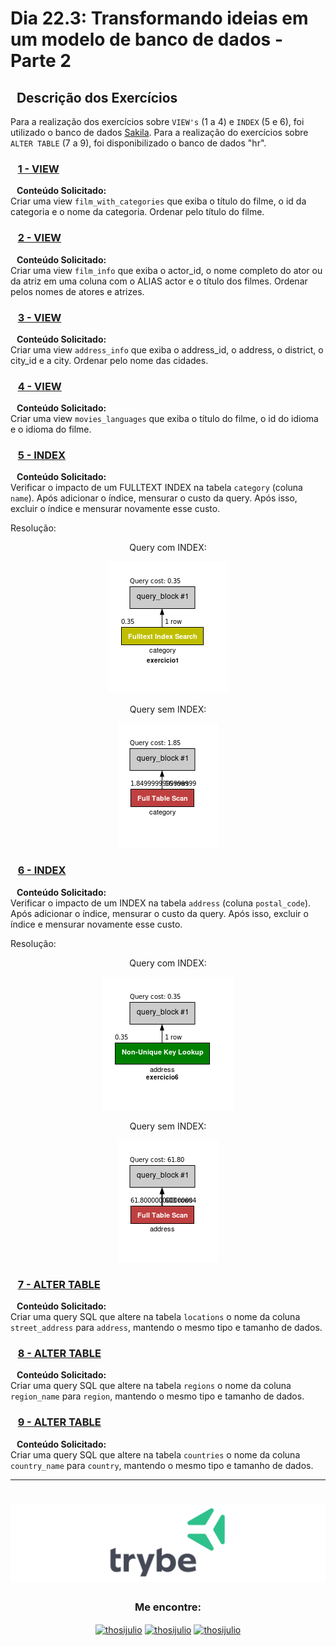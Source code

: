 # Dia 22.3: Transformando ideias em um modelo de banco de dados - Parte 2

## &nbsp; Descrição dos Exercícios

Para a realização dos exercícios sobre `VIEW's` (1 a 4) e `INDEX` (5 e 6), foi utilizado o banco de dados [Sakila](https://dev.mysql.com/doc/sakila/en/). Para a realização do exercícios sobre `ALTER TABLE` (7 a 9), foi disponibilizado o banco de dados "hr".

### &nbsp;&nbsp; [1 - VIEW](./DIA_03/exercicios/exercicio1.sql)
  <b>&nbsp;&nbsp;&nbsp;Conteúdo Solicitado: </b> <br>
  Criar uma view `film_with_categories` que exiba o título do filme, o id da categoria e o nome da categoria. Ordenar pelo título do filme.

### &nbsp;&nbsp; [2 - VIEW](./DIA_03/exercicios/exercicio2.sql)
  <b>&nbsp;&nbsp;&nbsp;Conteúdo Solicitado: </b> <br> 
  Criar uma view `film_info` que exiba o actor_id, o nome completo do ator ou da atriz em uma coluna com o ALIAS actor e o título dos filmes. Ordenar pelos nomes de atores e atrizes.

### &nbsp;&nbsp; [3 - VIEW](./DIA_03/exercicios/exercicio3.sql)
  <b>&nbsp;&nbsp;&nbsp;Conteúdo Solicitado: </b> <br> 
  Criar uma view `address_info` que exiba o address_id, o address, o district, o city_id e a city. Ordenar pelo nome das cidades.
  
### &nbsp;&nbsp; [4 - VIEW](./DIA_03/exercicios/exercicio4.sql)
  <b>&nbsp;&nbsp;&nbsp;Conteúdo Solicitado: </b> <br>
  Criar uma view `movies_languages` que exiba o título do filme, o id do idioma e o idioma do filme.

### &nbsp;&nbsp; [5 - INDEX](./DIA_03/exercicios/exercicio5.sql)
  <b>&nbsp;&nbsp;&nbsp;Conteúdo Solicitado: </b> <br>
  Verificar o impacto de um FULLTEXT INDEX na tabela `category` (coluna `name`). Após adicionar o índice, mensurar o custo da query. Após isso, excluir o índice e mensurar novamente esse custo.
  
  Resolução:
  
  <p align="center">Query com INDEX: </p>
  <p align="center">
    <img alt="comIndex" src="https://github.com/thosijulio/trybe-exercises/blob/main/3.BACK-END/BLOCO_22/DIA_03/exercicios/exercicio5-ExecutionPlanComIndex.png"/>
  </p>
  <p align="center">Query sem INDEX: </p>
  <p align="center">
    <img alt="semIndex" src="https://github.com/thosijulio/trybe-exercises/blob/main/3.BACK-END/BLOCO_22/DIA_03/exercicios/exercicio5-ExecutionPlanSemIndex.png"/>
  </p>
  
### &nbsp;&nbsp; [6 - INDEX](./DIA_03/exercicios/exercicio6.sql)
  <b>&nbsp;&nbsp;&nbsp;Conteúdo Solicitado: </b> <br>
  Verificar o impacto de um INDEX na tabela `address` (coluna `postal_code`). Após adicionar o índice, mensurar o custo da query. Após isso, excluir o índice e mensurar novamente esse custo.
  
  Resolução:
  
  <p align="center">Query com INDEX: </p>
  <p align="center">
    <img alt="comIndex" src="https://github.com/thosijulio/trybe-exercises/blob/main/3.BACK-END/BLOCO_22/DIA_03/exercicios/exercicio6-ExecutionPlanComIndex.png"/>
  </p>
  <p align="center">Query sem INDEX: </p>
  <p align="center">
    <img alt="semIndex" src="https://github.com/thosijulio/trybe-exercises/blob/main/3.BACK-END/BLOCO_22/DIA_03/exercicios/exercicio6-ExecutionPlanSemIndex.png"/>
  </p>
  

### &nbsp;&nbsp; [7 - ALTER TABLE](./DIA_03/exercicios/exercicio7.sql)
  <b>&nbsp;&nbsp;&nbsp;Conteúdo Solicitado: </b> <br>
  Criar uma query SQL que altere na tabela `locations` o nome da coluna `street_address` para `address`, mantendo o mesmo tipo e tamanho de dados.

### &nbsp;&nbsp; [8 - ALTER TABLE](./DIA_03/exercicios/exercicio8.sql)
  <b>&nbsp;&nbsp;&nbsp;Conteúdo Solicitado: </b> <br>
  Criar uma query SQL que altere na tabela `regions` o nome da coluna `region_name` para `region`, mantendo o mesmo tipo e tamanho de dados.

### &nbsp;&nbsp; [9 - ALTER TABLE](./DIA_03/exercicios/exercicio9.sql)
  <b>&nbsp;&nbsp;&nbsp;Conteúdo Solicitado: </b> <br>
  Criar uma query SQL que altere na tabela `countries` o nome da coluna `country_name` para `country`, mantendo o mesmo tipo e tamanho de dados.

---

<h1 align="center">
    <img alt="Trybe" src="https://github.com/thosijulio/trybe-projects/blob/main/trybe-logo.png"/>
</h1>
<h3 align=center>Me encontre:</h3>
<p align=center>
<a href="https://www.linkedin.com/in/thosijulio/" target="blank"><img align="center" src="https://cdn.jsdelivr.net/npm/simple-icons@3.0.1/icons/linkedin.svg" alt="thosijulio" height="20" width="20" /></a>
<a href="https://www.github.com/thosijulio/" target="blank"><img align="center" src="https://cdn.jsdelivr.net/npm/simple-icons@3.0.1/icons/github.svg" alt="thosijulio" height="20" width="20" /></a>
<a href="https://www.instagram.com/thosijulio" target="blank"><img align="center" src="https://cdn.jsdelivr.net/npm/simple-icons@3.0.1/icons/instagram.svg" alt="thosijulio" height="20" width="20" /></a>
</p>
